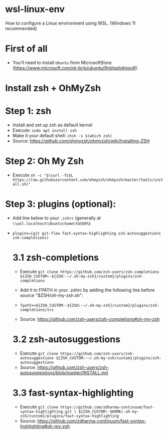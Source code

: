 # wsl-linux-env
How to configure a Linux environment using WSL. (Windows 11 recommended)

# First of all
- You'll need to install `Ubuntu` from MicrosoftStore (https://www.microsoft.com/pt-br/p/ubuntu/9nblggh4msv6).

# Install zsh + OhMyZsh

# Step 1: zsh

- Install and set up zsh as default kernel
- Execute: `sudo apt install zsh`
- Make it your default shell: `chsh -s $(which zsh)`
- Source: https://github.com/ohmyzsh/ohmyzsh/wiki/Installing-ZSH

# Step 2: Oh My Zsh

- Execute `sh -c "$(curl -fsSL https://raw.githubusercontent.com/ohmyzsh/ohmyzsh/master/tools/install.sh)"`

# Step 3: plugins (optional):

- Add line below to your `.zshrc` (generally at `\\wsl.localhost\Ubuntu\home\%USER%`)

- `plugins=(git git-flow fast-syntax-highlighting zsh-autosuggestions zsh-completions)`

  # 3.1 zsh-completions
  - Execute `git clone https://github.com/zsh-users/zsh-completions ${ZSH_CUSTOM:-${ZSH:-~/.oh-my-zsh}/custom}/plugins/zsh-completions`

  - Add it to FPATH in your .zshrc by adding the following line before source "$ZSH/oh-my-zsh.sh":
  - `fpath+=${ZSH_CUSTOM:-${ZSH:-~/.oh-my-zsh}/custom}/plugins/zsh-completions/src`
  - Source: https://github.com/zsh-users/zsh-completions#oh-my-zsh

  # 3.2 zsh-autosuggestions
    - Execute `git clone https://github.com/zsh-users/zsh-autosuggestions ${ZSH_CUSTOM:-~/.oh-my-zsh/custom}/plugins/zsh-autosuggestions`
    - Source: https://github.com/zsh-users/zsh-autosuggestions/blob/master/INSTALL.md

  # 3.3 fast-syntax-highlighting
  - Execute `git clone https://github.com/zdharma-continuum/fast-syntax-highlighting.git \
           ${ZSH_CUSTOM:-$HOME/.oh-my-zsh/custom}/plugins/fast-syntax-highlighting`
  - Source: https://github.com/zdharma-continuum/fast-syntax-highlighting#oh-my-zsh
